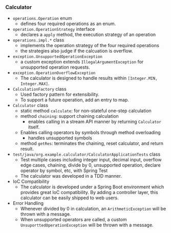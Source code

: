 ### Calculator

* `operations.Operation` enum
  * defines four required operations as an enum.
* `operation.OperationStrategy` interface
  * declares a `apply` method, the execution strategy of an operation
* `operations.impl.*` class
  * implements the operation strategy of the four required operations
  * the strategies also judge if the calcuation is overflow.
* `exception.UnsupportedOperationException`
  * a custom exception extends `IllegalArgumentException` for unsupported operation requests.
* `exception.OperationOverflowException`
  * The calculator is designed to handle results within `[Integer.MIN, Integer.MAX]`.
* `CalculationFactory` class
  * Used factory pattern for extensibility.
  * To support a future operation, add an entry to map.
* `Calculator` class
  * static method `calculate`: for non-stateful one-step calculation
  * method `chaining`: support chaining calculation
    * enables calling in a stream API manner by returning `Calculator` itself.
  * Enables calling operators by symbols through method overloading
    * handles unsupported symbols
  * method `getRes`: terminates the chaining, reset calculator, and return result.
* `test/java/org.example.calculator/CalculatorApplicationTests` class
  * Test multiple cases including integer input, decimal input, overflow edge cases, chaining, divide by 0, unsupported operation, declare operator by symbol, etc, with Spring Test
  * The calculator was developed in a TDD manner.
* IoC Compatibility
  * The calculator is developed under a Spring Boot environment which provides great IoC compatibility. By adding a controller layer, this calculator can be easily shipped to web users.
* Error Handling
  * Whenever divided by 0 in calculation, an `ArithmeticException` will be thrown with a message.
  * When unsupported operators are called, a custom `UnsuporttedOperationException` will be thrown with a message.